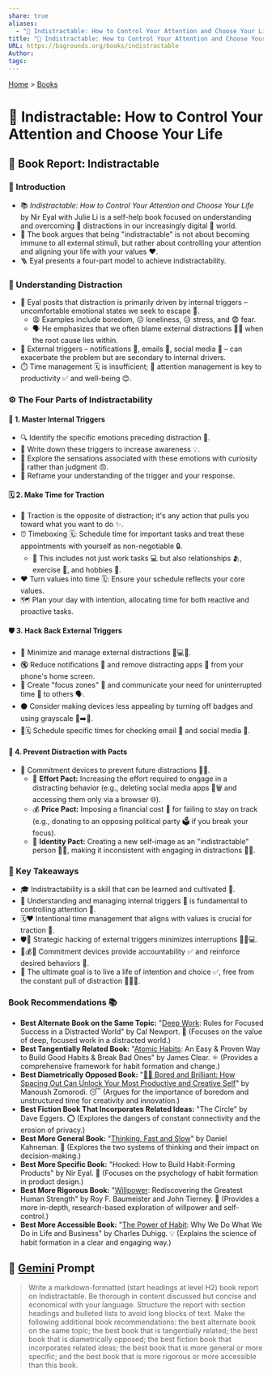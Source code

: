 ```yaml
---
share: true
aliases:
  - "🧘 Indistractable: How to Control Your Attention and Choose Your Life"
title: "🧘 Indistractable: How to Control Your Attention and Choose Your Life"
URL: https://bagrounds.org/books/indistractable
Author: 
tags: 
---
```

[Home](../index.md) > [Books](./index.md)  
# 🧘 Indistractable: How to Control Your Attention and Choose Your Life  
## 📖 Book Report: Indistractable  
  
### 🚀 Introduction  
  
* 📚 *Indistractable: How to Control Your Attention and Choose Your Life* by Nir Eyal with Julie Li is a self-help book focused on understanding and overcoming 🤯 distractions in our increasingly digital 📱 world.  
* 🎯 The book argues that being "indistractable" is not about becoming immune to all external stimuli, but rather about controlling your attention and aligning your life with your values ❤️.  
* 🪜 Eyal presents a four-part model to achieve indistractability.  
  
### 🤔 Understanding Distraction  
  
* 🧠 Eyal posits that distraction is primarily driven by internal triggers – uncomfortable emotional states we seek to escape 💨.  
    * 😩 Examples include boredom, 😔 loneliness, 😥 stress, and 😨 fear.  
    * 🗣️ He emphasizes that we often blame external distractions 🔔📱 when the root cause lies within.  
* 📱 External triggers – notifications 🔔, emails 📧, social media 📱 – can exacerbate the problem but are secondary to internal drivers.  
* ⏱️ Time management 🗓️ is insufficient; 🧘 attention management is key to productivity ✅ and well-being 😊.  
  
### ⚙️ The Four Parts of Indistractability  
  
#### 🧭 1. Master Internal Triggers  
  
* 🔍 Identify the specific emotions preceding distraction 🤔.  
* 📝 Write down these triggers to increase awareness 💡.  
* 🧘 Explore the sensations associated with these emotions with curiosity 🤔 rather than judgment 😠.  
* 🔄 Reframe your understanding of the trigger and your response.  
  
#### 🗓️ 2. Make Time for Traction  
  
* 🚀 Traction is the opposite of distraction; it's any action that pulls you toward what you want to do ✨.  
* ⏰ Timeboxing 🗓️: Schedule time for important tasks and treat these appointments with yourself as non-negotiable 🔒.  
    * 💼 This includes not just work tasks 💻 but also relationships 🫂, exercise 💪, and hobbies 🎨.  
* ❤️ Turn values into time 🗓️: Ensure your schedule reflects your core values.  
* 🗺️ Plan your day with intention, allocating time for both reactive and proactive tasks.  
  
#### 🛡️ 3. Hack Back External Triggers  
  
* 🚫 Minimize and manage external distractions 📱💻🔔.  
* 🔇 Reduce notifications 🔔 and remove distracting apps 📱 from your phone's home screen.  
* 🚧 Create "focus zones" 🧘 and communicate your need for uninterrupted time 🤫 to others 🗣️.  
* ⚫ Consider making devices less appealing by turning off badges and using grayscale 📱➡️📱.  
* 📧🗓️ Schedule specific times for checking email 📧 and social media 📱.  
  
#### 🛑 4. Prevent Distraction with Pacts  
  
* 🤝 Commitment devices to prevent future distractions 🚫📱.  
    * 💪 **Effort Pact:** Increasing the effort required to engage in a distracting behavior (e.g., deleting social media apps 📱🗑️ and accessing them only via a browser 🌐).  
    * 💰 **Price Pact:** Imposing a financial cost 💸 for failing to stay on track (e.g., donating to an opposing political party 🗳️ if you break your focus).  
    * 👤 **Identity Pact:** Creating a new self-image as an "indistractable" person 🧘👤, making it inconsistent with engaging in distractions 🚫📱.  
  
### 🔑 Key Takeaways  
  
* 🎓 Indistractability is a skill that can be learned and cultivated 🌱.  
* 🧠 Understanding and managing internal triggers 🤔 is fundamental to controlling attention 🧘.  
* 🗓️❤️ Intentional time management that aligns with values is crucial for traction 🚀.  
* 🛡️📱 Strategic hacking of external triggers minimizes interruptions 🚫🔔💻.  
* 🤝💰👤 Commitment devices provide accountability ✅ and reinforce desired behaviors 💪.  
* 🎯 The ultimate goal is to live a life of intention and choice ✅, free from the constant pull of distraction 🚫📱🔔.  
  
### Book Recommendations 📚  
* **Best Alternate Book on the Same Topic:** "[Deep Work](./deep-work.md): Rules for Focused Success in a Distracted World" by Cal Newport. 🧘 (Focuses on the value of deep, focused work in a distracted world.)  
* **Best Tangentially Related Book:** "[Atomic Habits](./atomic-habits.md): An Easy & Proven Way to Build Good Habits & Break Bad Ones" by James Clear. ⚛️ (Provides a comprehensive framework for habit formation and change.)  
* **Best Diametrically Opposed Book:** "[🥱🤓 Bored and Brilliant: How Spacing Out Can Unlock Your Most Productive and Creative Self](./bored-and-brilliant.md)" by Manoush Zomorodi. 😴 (Argues for the importance of boredom and unstructured time for creativity and innovation.)  
* **Best Fiction Book That Incorporates Related Ideas:** "The Circle" by Dave Eggers. ⭕ (Explores the dangers of constant connectivity and the erosion of privacy.)  
* **Best More General Book:** "[Thinking, Fast and Slow](./thinking-fast-and-slow.md)" by Daniel Kahneman. 🧠 (Explores the two systems of thinking and their impact on decision-making.)  
* **Best More Specific Book:** "Hooked: How to Build Habit-Forming Products" by Nir Eyal. 🎣 (Focuses on the psychology of habit formation in product design.)  
* **Best More Rigorous Book:** "[Willpower](./willpower.md): Rediscovering the Greatest Human Strength" by Roy F. Baumeister and John Tierney. 💪 (Provides a more in-depth, research-based exploration of willpower and self-control.)  
* **Best More Accessible Book:** "[The Power of Habit](./the-power-of-habit.md): Why We Do What We Do in Life and Business" by Charles Duhigg. 💡 (Explains the science of habit formation in a clear and engaging way.)  
  
## 💬 [Gemini](https://gemini.google.com) Prompt  
> Write a markdown-formatted (start headings at level H2) book report on Indistractable. Be thorough in content discussed but concise and economical with your language. Structure the report with section headings and bulleted lists to avoid long blocks of text. Make the following additional book recommendations: the best alternate book on the same topic; the best book that is tangentially related; the best book that is diametrically opposed; the best fiction book that incorporates related ideas; the best book that is more general or more specific; and the best book that is more rigorous or more accessible than this book.